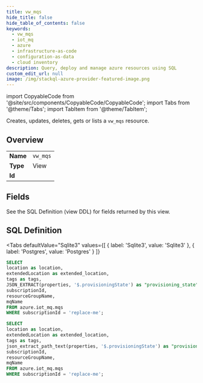 ```yaml
--- 
title: vw_mqs
hide_title: false
hide_table_of_contents: false
keywords:
  - vw_mqs
  - iot_mq
  - azure
  - infrastructure-as-code
  - configuration-as-data
  - cloud inventory
description: Query, deploy and manage azure resources using SQL
custom_edit_url: null
image: /img/stackql-azure-provider-featured-image.png
---
```


import CopyableCode from '@site/src/components/CopyableCode/CopyableCode';
import Tabs from '@theme/Tabs';
import TabItem from '@theme/TabItem';

Creates, updates, deletes, gets or lists a <code>vw_mqs</code> resource.

## Overview
<table><tbody>
<tr><td><b>Name</b></td><td><code>vw_mqs</code></td></tr>
<tr><td><b>Type</b></td><td>View</td></tr>
<tr><td><b>Id</b></td><td><CopyableCode code="azure.iot_mq.vw_mqs" /></td></tr>
</tbody></table>

## Fields

See the SQL Definition (view DDL) for fields returned by this view.

## SQL Definition

<Tabs
defaultValue="Sqlite3"
values={[
{ label: 'Sqlite3', value: 'Sqlite3' },
{ label: 'Postgres', value: 'Postgres' }
]}
>
<TabItem value="Sqlite3">

```sql
SELECT
location as location,
extendedLocation as extended_location,
tags as tags,
JSON_EXTRACT(properties, '$.provisioningState') as "provisioning_state",
subscriptionId,
resourceGroupName,
mqName
FROM azure.iot_mq.mqs
WHERE subscriptionId = 'replace-me';
```

</TabItem>
<TabItem value="Postgres">

```sql
SELECT
location as location,
extendedLocation as extended_location,
tags as tags,
json_extract_path_text(properties, '$.provisioningState') as "provisioning_state",
subscriptionId,
resourceGroupName,
mqName
FROM azure.iot_mq.mqs
WHERE subscriptionId = 'replace-me';
```

</TabItem>
</Tabs>
